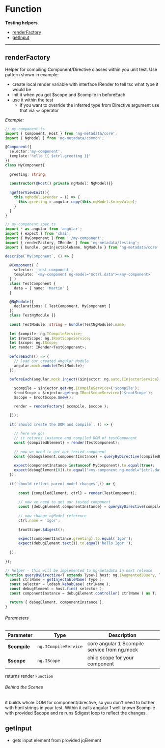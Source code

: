 # Function

**Testing helpers**

- [renderFactory](#renderfactory)
- [getInput](#getinput)

---

## renderFactory
 
Helper for compiling Component/Directive classes within you unit test.
Use pattern shown in example:
  - create local render variable with interface IRender to tell tsc what type it would be
  - init it when you got $scope and $compile in beforeEach
  - use it within the test
    - if you want to override the inferred type from Directive argument use that via `<>` operator

*Example:*

```typescript
// my-component.ts
import { Component, Host } from 'ng-metadata/core';
import { NgModel } from 'ng-metadata/common';

@Component({ 
  selector:'my-component',
  template:'hello {{ $ctrl.greeting }}'
})
class MyComponent{
  
  greeting: string;
  
  constructor(@Host() private ngModel: NgModel){}
  
  ngAfterViewInit(){
    this.ngModel.$render = () => {
      this.greeting = angular.copy(this.ngModel.$viewValue);
    }
  }
}

// my-component.spec.ts
import * as angular from 'angular';
import { expect } from 'chai';
import { MyComponent } from './my-component';
import { renderFactory, IRender } from 'ng-metadata/testing';
import { bundle, getInjectableName, NgModule } from 'ng-metadata/core';

describe(`MyComponent`, () => {
  
  @Component( {
    selector: 'test-component',
    template: `<my-component ng-model="$ctrl.data"></my-component>`
  } )
  class TestComponent {
    data = { name: 'Martin' }
  }

  @NgModule({
    declarations: [ TestComponent, MyComponent ]
  })
  class TestNgModule {}
  
  const TestModule: string = bundle(TestNgModule).name;
  
  let $compile: ng.ICompileService;
  let $rootScope: ng.IRootScopeService;
  let $scope: ng.IScope;
  let render: IRender<TestComponent>;
  
  beforeEach(() => {
    // load our created Angular Module
    angular.mock.module(TestModule);
  });
  
  beforeEach(angular.mock.inject(($injector: ng.auto.IInjectorService) => {

    $compile = $injector.get<ng.ICompileService>('$compile');
    $rootScope = $injector.get<ng.IRootScopeService>('$rootScope');
    $scope = $rootScope.$new();

    render = renderFactory( $compile, $scope );

  }));
  
  it(`should create the DOM and compile`, () => {   
    
    // here we go!
    // it returns instance and compiled DOM of testComponent
    const {compiledElement} = render(TestComponent);
    
    // now we need to get our tested component
    const {debugElement,componentInstance} = queryByDirective(compiledElement,MyComponent);
    
    expect(componentInstance instanceof MyComponent).to.equal(true);
    expect(debugElement[0]).to.equal('<my-component ng-model="$ctrl.data">hello Martin!</my-component>');
  });
  
  it(`should reflect parent model changes`,() => {
  
      const {compiledElement, ctrl} = render(TestComponent);
          
      // now we need to get our tested component
      const {debugElement,componentInstance} = queryByDirective(compiledElement,MyComponent);
      
      // now change ngModel reference
      ctrl.name = 'Igor';
      
      $rootScope.$digest();
      
      expect(componentInstance.greeting).to.equal('Igor');
      expect(debugElement.text()).to.equal('hello Igor!');
          
  });
  
});

// helper - this will be implemented to ng-metadata in next release
function queryByDirective<T extends Type>( host: ng.IAugmentedJQuery, Type: T ) {
  const ctrlName = getInjectableName( Type );
  const selector = lodash.kebabCase( ctrlName );
  const debugElement = host.find( selector );
  const componentInstance = debugElement.controller( ctrlName ) as T;

  return { debugElement, componentInstance };
}
```

###### Parameters

| Parameter     | Type                            | Description                                  |
| ------------- | ------------------------------- |--------------------------------------------- |
| **$compile**  | `ng.ICompileService`            | core angular 1 $compile service from ng.mock |
| **$scope**    | `ng.IScope`                     | child scope for your component               |

returns render `Function`

###### Behind the Scenes

it builds whole DOM for component/directive, so you don't need to bother with html strings in your test.
Within it calls angular 1 well known $compile with provided $scope and re runs $digest loop to reflect the changes. 


## getInput
 
- gets input element from provided jqElement

